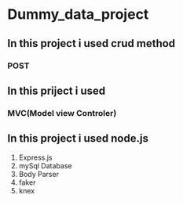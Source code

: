 # Dummy_data_project

## In this project i used crud method

### POST

## In this priject i used 

### MVC(Model view Controler)

## In this project i used node.js

1. Express.js
2. mySql Database
3. Body Parser
4. faker
5. knex
